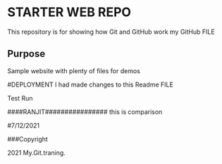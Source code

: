 # STARTER WEB REPO

This repository is for showing how Git and GitHub work
my GitHub FILE

## Purpose

Sample website with plenty of files for demos

#DEPLOYMENT
I had made changes to this Readme FILE

Test Run

####RANJIT################
this is comparison

#7/12/2021

###Copyright

2021 My.Git.traning.